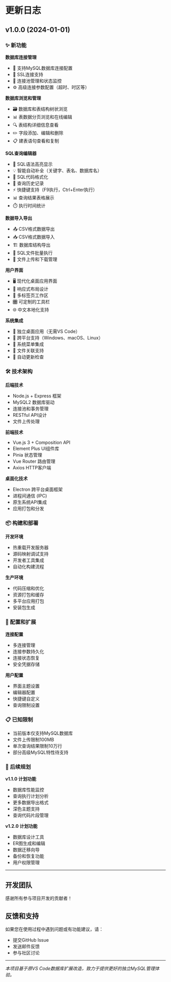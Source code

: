 # 更新日志

## v1.0.0 (2024-01-01)

### ✨ 新功能

**数据库连接管理**
- 🔗 支持MySQL数据库连接配置
- 🔐 SSL连接支持
- 🔄 连接池管理和状态监控
- ⚙️ 高级连接参数配置（超时、时区等）

**数据库浏览和管理**
- 🗃️ 数据库和表结构树状浏览
- 📊 表数据分页浏览和在线编辑
- 🔍 表结构详细信息查看
- ✏️ 字段添加、编辑和删除
- 📋 建表语句查看和复制

**SQL查询编辑器**
- 🎨 SQL语法高亮显示
- 💡 智能自动补全（关键字、表名、数据库名）
- 📝 SQL代码格式化
- 📜 查询历史记录
- ⚡ 快捷键支持（F9执行，Ctrl+Enter执行）
- 📊 查询结果表格展示
- ⏱️ 执行时间统计

**数据导入导出**
- 📤 CSV格式数据导出
- 📥 CSV格式数据导入
- 🏗️ 数据库结构导出
- 📄 SQL文件批量执行
- 📁 文件上传和下载管理

**用户界面**
- 🖥️ 现代化桌面应用界面
- 🎯 响应式布局设计
- 📑 多标签页工作区
- 🎛️ 可定制的工具栏
- 🌐 中文本地化支持

**系统集成**
- 🚀 独立桌面应用（无需VS Code）
- 📱 跨平台支持（Windows、macOS、Linux）
- 🔧 系统菜单集成
- 📂 文件关联支持
- 🔄 自动更新检查

### 🛠️ 技术架构

**后端技术**
- Node.js + Express 框架
- MySQL2 数据库驱动
- 连接池和事务管理
- RESTful API设计
- 文件上传处理

**前端技术**
- Vue.js 3 + Composition API
- Element Plus UI组件库
- Pinia 状态管理
- Vue Router 路由管理
- Axios HTTP客户端

**桌面化技术**
- Electron 跨平台桌面框架
- 进程间通信 (IPC)
- 原生系统API集成
- 应用打包和分发

### 📦 构建和部署

**开发环境**
- 热重载开发服务器
- 源码映射调试支持
- 开发者工具集成
- 自动化构建流程

**生产环境**
- 代码压缩和优化
- 资源打包和缓存
- 多平台应用打包
- 安装包生成

### 🔧 配置和扩展

**连接配置**
- 多连接管理
- 连接参数持久化
- 连接状态恢复
- 安全凭据存储

**用户配置**
- 界面主题设置
- 编辑器配置
- 快捷键自定义
- 查询限制设置

### 📋 已知限制

- 当前版本仅支持MySQL数据库
- 文件上传限制100MB
- 单次查询结果限制10万行
- 部分高级MySQL特性待支持

### 🔮 后续规划

**v1.1.0 计划功能**
- 数据库性能监控
- 查询执行计划分析
- 更多数据导出格式
- 深色主题支持
- 查询代码片段管理

**v1.2.0 计划功能**
- 数据库设计工具
- ER图生成和编辑
- 数据迁移向导
- 备份和恢复功能
- 用户权限管理

---

## 开发团队

感谢所有参与项目开发的贡献者！

## 反馈和支持

如果您在使用过程中遇到问题或有功能建议，请：
- 提交GitHub Issue
- 发送邮件反馈
- 参与社区讨论

---

*本项目基于原VS Code数据库扩展改造，致力于提供更好的独立MySQL管理体验。*